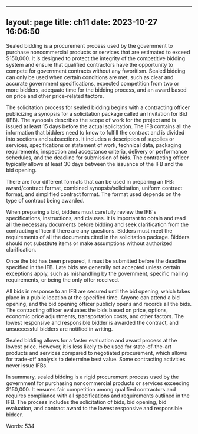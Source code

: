 
---
layout: page
title: ch11
date: 2023-10-27 16:06:50
---
Sealed bidding is a procurement process used by the government to purchase noncommercial products or services that are estimated to exceed $150,000. It is designed to protect the integrity of the competitive bidding system and ensure that qualified contractors have the opportunity to compete for government contracts without any favoritism. Sealed bidding can only be used when certain conditions are met, such as clear and accurate government specifications, expected competition from two or more bidders, adequate time for the bidding process, and an award based on price and other price-related factors.

The solicitation process for sealed bidding begins with a contracting officer publicizing a synopsis for a solicitation package called an Invitation for Bid (IFB). The synopsis describes the scope of work for the project and is issued at least 15 days before the actual solicitation. The IFB contains all the information that bidders need to know to fulfill the contract and is divided into sections and subsections. It includes a description of supplies or services, specifications or statement of work, technical data, packaging requirements, inspection and acceptance criteria, delivery or performance schedules, and the deadline for submission of bids. The contracting officer typically allows at least 30 days between the issuance of the IFB and the bid opening.

There are four different formats that can be used in preparing an IFB: award/contract format, combined synopsis/solicitation, uniform contract format, and simplified contract format. The format used depends on the type of contract being awarded.

When preparing a bid, bidders must carefully review the IFB's specifications, instructions, and clauses. It is important to obtain and read all the necessary documents before bidding and seek clarification from the contracting officer if there are any questions. Bidders must meet the requirements of all the documents cited in the solicitation package. Bidders should not substitute items or make assumptions without authorized clarification.

Once the bid has been prepared, it must be submitted before the deadline specified in the IFB. Late bids are generally not accepted unless certain exceptions apply, such as mishandling by the government, specific mailing requirements, or being the only offer received.

All bids in response to an IFB are secured until the bid opening, which takes place in a public location at the specified time. Anyone can attend a bid opening, and the bid opening officer publicly opens and records all the bids. The contracting officer evaluates the bids based on price, options, economic price adjustments, transportation costs, and other factors. The lowest responsive and responsible bidder is awarded the contract, and unsuccessful bidders are notified in writing.

Sealed bidding allows for a faster evaluation and award process at the lowest price. However, it is less likely to be used for state-of-the-art products and services compared to negotiated procurement, which allows for trade-off analysis to determine best value. Some contracting activities never issue IFBs.

In summary, sealed bidding is a rigid procurement process used by the government for purchasing noncommercial products or services exceeding $150,000. It ensures fair competition among qualified contractors and requires compliance with all specifications and requirements outlined in the IFB. The process includes the solicitation of bids, bid opening, bid evaluation, and contract award to the lowest responsive and responsible bidder.

Words: 534